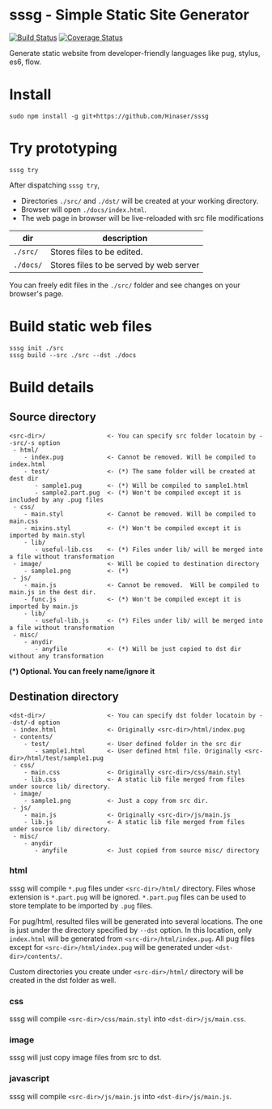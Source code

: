 # sssg - Simple Static Site Generator
[![Build Status](https://travis-ci.org/Hinaser/sssg.svg?branch=develop)](https://travis-ci.org/Hinaser/sssg)
[![Coverage Status](https://coveralls.io/repos/github/Hinaser/sssg/badge.svg?branch=develop)](https://coveralls.io/github/Hinaser/sssg?branch=develop)

Generate static website from developer-friendly languages like pug, stylus, es6, flow.

# Install
```
sudo npm install -g git+https://github.com/Hinaser/sssg
```

# Try prototyping
```
sssg try
```

After dispatching `sssg try`,
- Directories `./src/` and `./dst/` will be created at your working directory.
- Browser will open `./docs/index.html`.
- The web page in browser will be live-reloaded with src file modifications 

|dir|description|
|---|-----------|
|`./src/`|Stores files to be edited.  |
|`./docs/`|Stores files to be served by web server|

You can freely edit files in the `./src/` folder and see changes on your browser's page.

# Build static web files
```
sssg init ./src
sssg build --src ./src --dst ./docs
```

# Build details
## Source directory
```
<src-dir>/                 <- You can specify src folder locatoin by --src/-s option
 - html/
    - index.pug            <- Cannot be removed. Will be compiled to index.html
    - test/                <- (*) The same folder will be created at dest dir
       - sample1.pug       <- (*) Will be compiled to sample1.html
       - sample2.part.pug  <- (*) Won't be compiled except it is included by any .pug files
 - css/
    - main.styl            <- Cannot be removed. Will be compiled to main.css
    - mixins.styl          <- (*) Won't be compiled except it is imported by main.styl
    - lib/
       - useful-lib.css    <- (*) Files under lib/ will be merged into a file without transformation
 - image/                  <- Will be copied to destination directory
    - sample1.png          <- (*) 
 - js/
    - main.js              <- Cannot be removed.  Will be compiled to main.js in the dest dir.
    - func.js              <- (*) Won't be compiled except it is imported by main.js
    - lib/
       - useful-lib.js     <- (*) Files under lib/ will be merged into a file without transformation
 - misc/
    - anydir
       - anyfile           <- (*) Will be just copied to dst dir without any transformation
```

__(*) Optional. You can freely name/ignore it__

## Destination directory
```
<dst-dir>/                 <- You can specify dst folder locatoin by --dst/-d option
 - index.html              <- Originally <src-dir>/html/index.pug
 - contents/
    - test/                <- User defined folder in the src dir
       - sample1.html      <- User defined html file. Originally <src-dir>/html/test/sample1.pug
 - css/
    - main.css             <- Originally <src-dir>/css/main.styl
    - lib.css              <- A static lib file merged from files under source lib/ directory.
 - image/
    - sample1.png          <- Just a copy from src dir.
 - js/
    - main.js              <- Originally <src-dir>/js/main.js
    - lib.js               <- A static lib file merged from files under source lib/ directory.
 - misc/
    - anydir
       - anyfile           <- Just copied from source misc/ directory
```

### html
sssg will compile `*.pug` files under `<src-dir>/html/` directory.
Files whose extension is `*.part.pug` will be ignored.
`*.part.pug` files can be used to store template to be imported by `.pug` files.

For pug/html, resulted files will be generated into several locations.
The one is just under the directory specified by `--dst` option.
In this location, only `index.html` will be generated from `<src-dir>/html/index.pug`.
All pug files except for `<src-dir>/html/index.pug` will be generated under `<dst-dir>/contents/`.

Custom directories you create under `<src-dir>/html/` directory will be created in the dst folder as well.

### css
sssg will compile `<src-dir>/css/main.styl` into `<dst-dir>/js/main.css`.

### image
sssg will just copy image files from src to dst.

### javascript
sssg will compile `<src-dir>/js/main.js` into `<dst-dir>/js/main.js`.
